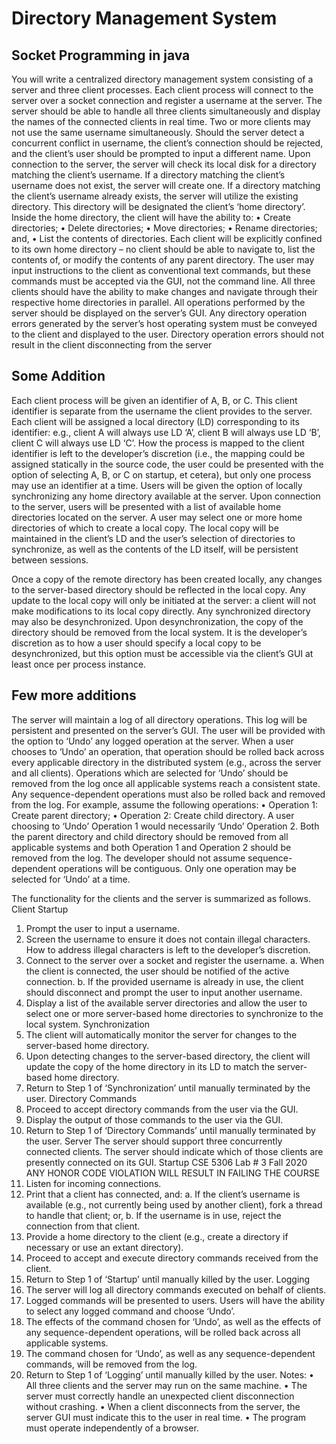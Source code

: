 # Directory Management System

## Socket Programming in java

You will write a centralized directory management system consisting of a server and three client processes. Each client process will connect to the server over a socket connection and register a username at the server. The server should be able to handle all three clients simultaneously and display the names of the connected clients in real time.
Two or more clients may not use the same username simultaneously. Should the server detect a concurrent conflict in username, the client’s connection should be rejected, and the client’s user should be prompted to input a different name.
Upon connection to the server, the server will check its local disk for a directory matching the client’s username. If a directory matching the client’s username does not exist, the server will create one. If a directory matching the client’s username already exists, the server will utilize the existing directory. This directory will be designated the client’s ‘home directory’.
Inside the home directory, the client will have the ability to:
• Create directories;
• Delete directories;
• Move directories;
• Rename directories; and,
• List the contents of directories.
Each client will be explicitly confined to its own home directory – no client should be able to navigate to, list the contents of, or modify the contents of any parent directory. The user may input instructions to the client as conventional text commands, but these commands must be accepted via the GUI, not the command line.
All three clients should have the ability to make changes and navigate through their respective home directories in parallel. All operations performed by the server should be displayed on the server’s GUI. Any directory operation errors generated by the server’s host operating system must be conveyed to the client and displayed to the user. Directory operation errors should not result in the client disconnecting from the server

## Some Addition

Each client process will be given an identifier of A, B, or C. This client identifier is separate from the username the client provides to the server. Each client will be assigned a local directory (LD) corresponding to its identifier: e.g., client A will always use LD ‘A’, client B will always use LD ‘B’, client C will always use LD ‘C’. How the process is mapped to the client identifier is left to the developer’s discretion (i.e., the mapping could be assigned statically in the source code, the user could be presented with the option of selecting A, B, or C on startup, et cetera), but only one process may use an identifier at a time.
Users will be given the option of locally synchronizing any home directory available at the server. Upon connection to the server, users will be presented with a list of available home directories located on the server. A user may select one or more home directories of which to create a local copy. The local copy will be maintained in the client’s LD and the user’s selection of directories to synchronize, as well as the contents of the LD itself, will be persistent between sessions.

Once a copy of the remote directory has been created locally, any changes to the server-based directory should be reflected in the local copy. Any update to the local copy will only be initiated at the server: a client will not make modifications to its local copy directly.
Any synchronized directory may also be desynchronized. Upon desynchronization, the copy of the directory should be removed from the local system. It is the developer’s discretion as to how a user should specify a local copy to be desynchronized, but this option must be accessible via the client’s GUI at least once per process instance.

## Few more additions

The server will maintain a log of all directory operations. This log will be persistent and presented on the server’s GUI. The user will be provided with the option to ‘Undo’ any logged operation at the server. When a user chooses to ‘Undo’ an operation, that operation should be rolled back across every applicable directory in the distributed system (e.g., across the server and all clients).
Operations which are selected for ‘Undo’ should be removed from the log once all applicable systems reach a consistent state. Any sequence-dependent operations must also be rolled back and removed from the log. For example, assume the following operations:
• Operation 1: Create parent directory;
• Operation 2: Create child directory.
A user choosing to ‘Undo’ Operation 1 would necessarily ‘Undo’ Operation 2. Both the parent directory and child directory should be removed from all applicable systems and both Operation 1 and Operation 2 should be removed from the log.
The developer should not assume sequence-dependent operations will be contiguous. Only one operation may be selected for ‘Undo’ at a time.


The functionality for the clients and the server is summarized as follows.
Client
Startup
1. Prompt the user to input a username.
2. Screen the username to ensure it does not contain illegal characters. How to address illegal characters is left to the developer’s discretion.
3. Connect to the server over a socket and register the username.
a. When the client is connected, the user should be notified of the active connection.
b. If the provided username is already in use, the client should disconnect and prompt the user to input another username.
4. Display a list of the available server directories and allow the user to select one or more server-based home directories to synchronize to the local system.
Synchronization
1. The client will automatically monitor the server for changes to the server-based home directory.
2. Upon detecting changes to the server-based directory, the client will update the copy of the home directory in its LD to match the server-based home directory.
3. Return to Step 1 of ‘Synchronization’ until manually terminated by the user.
Directory Commands
1. Proceed to accept directory commands from the user via the GUI.
2. Display the output of those commands to the user via the GUI.
3. Return to Step 1 of ‘Directory Commands’ until manually terminated by the user.
Server
The server should support three concurrently connected clients. The server should indicate which of those clients are presently connected on its GUI.
Startup
CSE 5306 Lab # 3 Fall 2020
ANY HONOR CODE VIOLATION WILL RESULT IN FAILING THE COURSE
1. Listen for incoming connections.
2. Print that a client has connected, and:
a. If the client’s username is available (e.g., not currently being used by another client), fork a thread to handle that client; or,
b. If the username is in use, reject the connection from that client.
3. Provide a home directory to the client (e.g., create a directory if necessary or use an extant directory).
4. Proceed to accept and execute directory commands received from the client.
5. Return to Step 1 of ‘Startup’ until manually killed by the user.
Logging
1. The server will log all directory commands executed on behalf of clients.
2. Logged commands will be presented to users. Users will have the ability to select any logged command and choose ‘Undo’.
3. The effects of the command chosen for ‘Undo’, as well as the effects of any sequence-dependent operations, will be rolled back across all applicable systems.
4. The command chosen for ‘Undo’, as well as any sequence-dependent commands, will be removed from the log.
5. Return to Step 1 of ‘Logging’ until manually killed by the user.
Notes:
• All three clients and the server may run on the same machine.
• The server must correctly handle an unexpected client disconnection without crashing.
• When a client disconnects from the server, the server GUI must indicate this to the user in real time.
• The program must operate independently of a browser.
